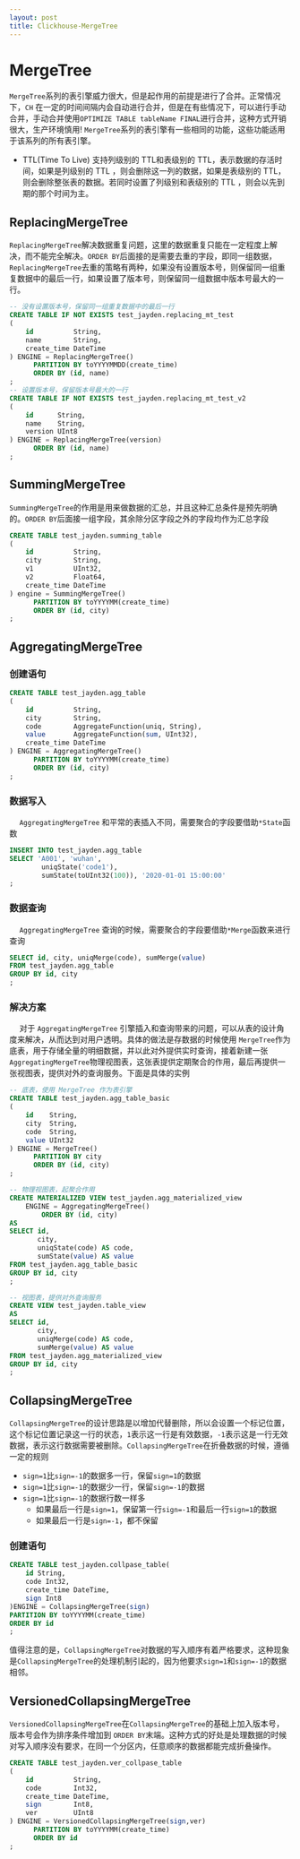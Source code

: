 ```yaml
---
layout: post
title: Clickhouse-MergeTree
---
```

# MergeTree
```MergeTree```系列的表引擎威力很大，但是起作用的前提是进行了合并。正常情况下，```CH``` 在一定的时间间隔内会自动进行合并，但是在有些情况下，可以进行手动合并，手动合并使用```OPTIMIZE TABLE tableName FINAL```进行合并，这种方式开销很大，生产环境慎用! ```MergeTree```系列的表引擎有一些相同的功能，这些功能适用于该系列的所有表引擎。

- TTL(Time To Live)
    支持列级别的 TTL和表级别的 TTL，表示数据的存活时间，如果是列级别的 TTL ，则会删除这一列的数据，如果是表级别的 TTL，则会删除整张表的数据。若同时设置了列级别和表级别的 TTL ，则会以先到期的那个时间为主。

## ReplacingMergeTree
```ReplacingMergeTree```解决数据重复问题，这里的数据重复只能在一定程度上解决，而不能完全解决。```ORDER BY```后面接的是需要去重的字段，即同一组数据，```ReplacingMergeTree```去重的策略有两种，如果没有设置版本号，则保留同一组重复数据中的最后一行，如果设置了版本号，则保留同一组数据中版本号最大的一行。
```sql
-- 没有设置版本号，保留同一组重复数据中的最后一行
CREATE TABLE IF NOT EXISTS test_jayden.replacing_mt_test
(
    id          String,
    name        String,
    create_time DateTime
) ENGINE = ReplacingMergeTree()
      PARTITION BY toYYYYMMDD(create_time)
      ORDER BY (id, name)
;
-- 设置版本号，保留版本号最大的一行
CREATE TABLE IF NOT EXISTS test_jayden.replacing_mt_test_v2
(
    id      String,
    name    String,
    version UInt8
) ENGINE = ReplacingMergeTree(version)
      ORDER BY (id, name)
;
```
## SummingMergeTree
```SummingMergeTree```的作用是用来做数据的汇总，并且这种汇总条件是预先明确的。```ORDER BY```后面接一组字段，其余除分区字段之外的字段均作为汇总字段
```sql
CREATE TABLE test_jayden.summing_table
(
    id          String,
    city        String,
    v1          UInt32,
    v2          Float64,
    create_time DateTime
) engine = SummingMergeTree()
      PARTITION BY toYYYYMM(create_time)
      ORDER BY (id, city)
;
```
## AggregatingMergeTree
###  创建语句
```sql
CREATE TABLE test_jayden.agg_table
(
    id          String,
    city        String,
    code        AggregateFunction(uniq, String),
    value       AggregateFunction(sum, UInt32),
    create_time DateTime
) ENGINE = AggregatingMergeTree()
      PARTITION BY toYYYYMM(create_time)
      ORDER BY (id, city)
;
```

###  数据写入
&emsp; ```AggregatingMergeTree``` 和平常的表插入不同，需要聚合的字段要借助```*State```函数
```sql
INSERT INTO test_jayden.agg_table
SELECT 'A001', 'wuhan', 
        uniqState('code1'), 
        sumState(toUInt32(100)), '2020-01-01 15:00:00'
;
```

###  数据查询
&emsp; ```AggregatingMergeTree``` 查询的时候，需要聚合的字段要借助```*Merge```函数来进行查询
```sql
SELECT id, city, uniqMerge(code), sumMerge(value)
FROM test_jayden.agg_table
GROUP BY id, city
;
```

###  解决方案
&emsp; 对于 ```AggregatingMergeTree``` 引擎插入和查询带来的问题，可以从表的设计角度来解决，从而达到对用户透明。具体的做法是存数据的时候使用 ```MergeTree```作为底表，用于存储全量的明细数据，并以此对外提供实时查询，接着新建一张 ```AggregatingMergeTree```物理视图表，这张表提供定期聚合的作用，最后再提供一张视图表，提供对外的查询服务。下面是具体的实例
```sql
-- 底表，使用 MergeTree 作为表引擎
CREATE TABLE test_jayden.agg_table_basic
(
    id    String,
    city  String,
    code  String,
    value UInt32
) ENGINE = MergeTree()
      PARTITION BY city
      ORDER BY (id, city)
;

-- 物理视图表，起聚合作用
CREATE MATERIALIZED VIEW test_jayden.agg_materialized_view
    ENGINE = AggregatingMergeTree()
        ORDER BY (id, city)
AS
SELECT id,
       city,
       uniqState(code) AS code,
       sumState(value) AS value
FROM test_jayden.agg_table_basic
GROUP BY id, city
;

-- 视图表，提供对外查询服务
CREATE VIEW test_jayden.table_view
AS
SELECT id,
       city,
       uniqMerge(code) AS code,
       sumMerge(value) AS value
FROM test_jayden.agg_materialized_view
GROUP BY id, city
;
```

## CollapsingMergeTree 
```CollapsingMergeTree```的设计思路是以增加代替删除，所以会设置一个标记位置，这个标记位置记录这一行的状态，```1```表示这一行是有效数据，```-1```表示这是一行无效数据，表示这行数据需要被删除。```CollapsingMergeTree```在折叠数据的时候，遵循一定的规则
- ```sign=1```比```sign=-1```的数据多一行，保留```sign=1```的数据
- ```sign=1```比```sign=-1```的数据少一行，保留```sign=-1```的数据
-  ```sign=1```比```sign=-1```的数据行数一样多
    - 如果最后一行是```sign=1```，保留第一行```sign=-1```和最后一行```sign=1```的数据
    - 如果最后一行是```sign=-1```，都不保留

###  创建语句
```sql
CREATE TABLE test_jayden.collpase_table(
    id String,
    code Int32,
    create_time DateTime,
    sign Int8
)ENGINE = CollapsingMergeTree(sign)
PARTITION BY toYYYYMM(create_time)
ORDER BY id
;
```
值得注意的是，```CollapsingMergeTree```对数据的写入顺序有着严格要求，这种现象是```CollapsingMergeTree```的处理机制引起的，因为他要求```sign=1```和```sign=-1```的数据相邻。

## VersionedCollapsingMergeTree
```VersionedCollapsingMergeTree```在```CollapsingMergeTree```的基础上加入版本号，版本号会作为排序条件增加到 ```ORDER BY```末端。这种方式的好处是处理数据的时候对写入顺序没有要求，在同一个分区内，任意顺序的数据都能完成折叠操作。
```sql
CREATE TABLE test_jayden.ver_collpase_table
(
    id          String,
    code        Int32,
    create_time DateTime,
    sign        Int8,
    ver         UInt8
) ENGINE = VersionedCollapsingMergeTree(sign,ver)
      PARTITION BY toYYYYMM(create_time)
      ORDER BY id
;
```
